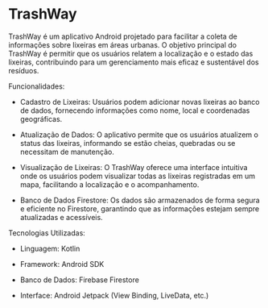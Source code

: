 # TrashWay
TrashWay é um aplicativo Android projetado para facilitar a coleta de informações sobre lixeiras em áreas urbanas. O objetivo principal do TrashWay é permitir que os usuários relatem a localização e o estado das lixeiras, contribuindo para um gerenciamento mais eficaz e sustentável dos resíduos.

Funcionalidades:

 - Cadastro de Lixeiras: Usuários podem adicionar novas lixeiras ao banco de dados, fornecendo informações como nome, local e coordenadas geográficas.
   
 - Atualização de Dados: O aplicativo permite que os usuários atualizem o status das lixeiras, informando se estão cheias, quebradas ou se necessitam de manutenção.
   
 - Visualização de Lixeiras: O TrashWay oferece uma interface intuitiva onde os usuários podem visualizar todas as lixeiras registradas em um mapa, facilitando a localização e o acompanhamento.
   
 - Banco de Dados Firestore: Os dados são armazenados de forma segura e eficiente no Firestore, garantindo que as informações estejam sempre atualizadas e acessíveis.
   
Tecnologias Utilizadas:

 - Linguagem: Kotlin
   
 - Framework: Android SDK
   
 - Banco de Dados: Firebase Firestore
   
 - Interface: Android Jetpack (View Binding, LiveData, etc.)
